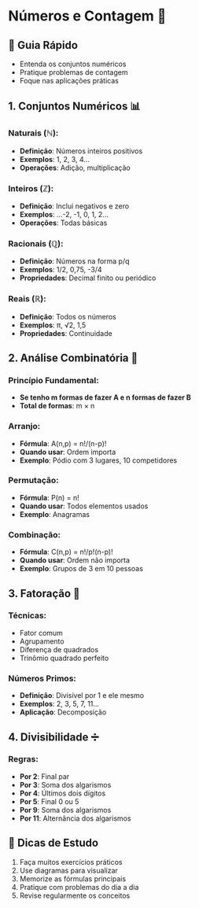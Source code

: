 # Números e Contagem 🔢

## 🎯 Guia Rápido
- Entenda os conjuntos numéricos
- Pratique problemas de contagem
- Foque nas aplicações práticas

## 1. Conjuntos Numéricos 📊
### Naturais (ℕ):
- **Definição**: Números inteiros positivos
- **Exemplos**: 1, 2, 3, 4...
- **Operações**: Adição, multiplicação

### Inteiros (ℤ):
- **Definição**: Inclui negativos e zero
- **Exemplos**: ...-2, -1, 0, 1, 2...
- **Operações**: Todas básicas

### Racionais (ℚ):
- **Definição**: Números na forma p/q
- **Exemplos**: 1/2, 0,75, -3/4
- **Propriedades**: Decimal finito ou periódico

### Reais (ℝ):
- **Definição**: Todos os números
- **Exemplos**: π, √2, 1,5
- **Propriedades**: Continuidade

## 2. Análise Combinatória 🎲
### Princípio Fundamental:
- **Se tenho m formas de fazer A e n formas de fazer B**
- **Total de formas**: m × n

### Arranjo:
- **Fórmula**: A(n,p) = n!/(n-p)!
- **Quando usar**: Ordem importa
- **Exemplo**: Pódio com 3 lugares, 10 competidores

### Permutação:
- **Fórmula**: P(n) = n!
- **Quando usar**: Todos elementos usados
- **Exemplo**: Anagramas

### Combinação:
- **Fórmula**: C(n,p) = n!/p!(n-p)!
- **Quando usar**: Ordem não importa
- **Exemplo**: Grupos de 3 em 10 pessoas

## 3. Fatoração 📝
### Técnicas:
- Fator comum
- Agrupamento
- Diferença de quadrados
- Trinômio quadrado perfeito

### Números Primos:
- **Definição**: Divisível por 1 e ele mesmo
- **Exemplos**: 2, 3, 5, 7, 11...
- **Aplicação**: Decomposição

## 4. Divisibilidade ➗
### Regras:
- **Por 2**: Final par
- **Por 3**: Soma dos algarismos
- **Por 4**: Últimos dois dígitos
- **Por 5**: Final 0 ou 5
- **Por 9**: Soma dos algarismos
- **Por 11**: Alternância dos algarismos

## 📌 Dicas de Estudo
1. Faça muitos exercícios práticos
2. Use diagramas para visualizar
3. Memorize as fórmulas principais
4. Pratique com problemas do dia a dia
5. Revise regularmente os conceitos